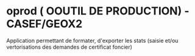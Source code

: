 # oprod ( OOUTIL DE PRODUCTION) - CASEF/GEOX2

Application permettant de formater, d'exporter les stats (saisie et/ou vertorisations des demandes de certificat foncier)
